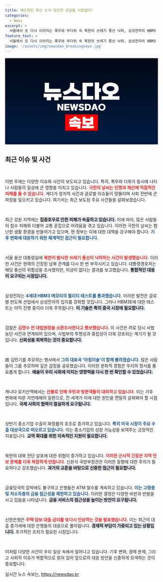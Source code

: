 ```yaml
---
title: 헤드라인 최신 소식 당신의 관심을 사로잡다!
categories:
  - News
excerpt: >
  서울에서 또 다시 이어지는 폭우와 무더위 속 북한의 쓰레기 풍선 낙하, 삼성전자의 HBM3 테스트 통과 소식 등, 다채로운 이슈가 가득한 오늘의 뉴스를 놓치지 마세요!
feature_text: >
  서울에서 또 다시 이어지는 폭우와 무더위 속 북한의 쓰레기 풍선 낙하, 삼성전자의 HBM3 테스트 통과 소식 등, 다채로운 이슈가 가득한 오늘의 뉴스를 놓치지 마세요!
image: '/assets/img/newsdao_breakingnews.jpg'
---
```


<p><img src="/assets/img/newsdao_breakingnews.jpg" alt="ranknews 속보" /></p>

<h2 data-ke-size="size26">최근 이슈 및 사건</h2>

<p data-ke-size="size16">&nbsp;</p>

<p>이번 주에는 다양한 이슈와 사건이 보도되고 있습니다. 특히, 폭우와 더위가 동시에 나타나 사람들의 일상에 큰 영향을 미치고 있습니다. <b><span style="color: #ee2323;">극한의 날씨는 인명과 재산에 직접적인 피해를 줄 수 있습니다.</span></b> 게다가 정치적 사건과 글로벌 이슈들이 맞물리며 사회 전반에 큰 파장을 일으키고 있습니다. 여기서는 최근 보도된 주요 사건들을 살펴보겠습니다.</p>

<p data-ke-size="size16">&nbsp;</p> 

<p>최근 강원 지역에는 <b><span style="background-color: #21538527;"> 집중호우로 인한 피해가 속출하고 있습니다.</span></b> 이에 따라, 많은 사람들이 침수 피해와 더불어 교통 혼잡으로 어려움을 겪고 있습니다. 이러한 극한의 날씨는 험난한 생활 환경을 만들어가고 있으며, 현 정부는 이에 대한 대책을 강구해야 합니다. <b><span style="color: #1a5490;">기후 변화에 대응하기 위한 체계적인 접근이 필요합니다.</span></b></p>

<p data-ke-size="size16">&nbsp;</p>

<p>서울 용산 대통령실에 <b><span style="color: #ee2323;">북한이 발사한 쓰레기 풍선이 낙하하는 사건이 발생했습니다.</span></b> 이러한 사건은 현재의 긴장된 남북 관계를 다시 한 번 부각시키고 있습니다. 대통령경호처는 해당 풍선의 위험성을 조사했지만, 이상이 없다는 결과를 보고했습니다. <b><span style="background-color: #21538527;">통합적인 대응이 요구되는 시점입니다.</span></b></p>

<p data-ke-size="size16">&nbsp;</p>

<p>삼성전자는 <b><span style="color: #1a5490;">4세대 HBM3 메모리의 퀄리티 테스트를 통과했습니다.</span></b> 이러한 발전은 글로벌 반도체 산업에서 삼성전자의 입지를 강화할 것입니다. 그러나 HBM3E에 대한 테스트는 아직 진행 중이라 더욱 주목됩니다. <b><span style="background-color: #21538527;">이 기술은 특히 중국 시장에 필요합니다.</span></b></p>

<p data-ke-size="size16">&nbsp;</p>

<p>검찰은 <b><span style="color: #ee2323;">김명수 전 대법원장을 소환조사한다고 통보했습니다.</span></b> 이 사건은 려로 당시 사법 농단 사건과 연계되어 있으며, 사법부의 투명성과 중립성이 더욱 강조되는 계기가 될 것입니다. <b><span style="background-color: #21538527;">신뢰성을 회복하는 것이 중요합니다.</span></b></p>

<p data-ke-size="size16">&nbsp;</p>

<p>故 김민기를 추모하는 행사에서 <b><span style="color: #1a5490;">그의 대표곡 '아침이슬'이 함께 불려졌습니다.</span></b> 많은 사람들이 그를 추모하며 깊은 감정을 공유했습니다. 이러한 문화적 경험은 우리의 정서를 풍요롭게 합니다. <b><span style="background-color: #21538527;">예술이 우리 사회에 미치는 영향력을 다시 한 번 확인할 수 있었습니다.</span></b></p>

<p data-ke-size="size16">&nbsp;</p>

<p>캐나다 로키산맥에서는 <b><span style="color: #ee2323;">산불로 인해 주민과 방문객들이 대피하고 있습니다.</span></b> 이는 기후 변화에 따른 자연재해의 일환으로, 전 세계가 이에 대한 원인을 면밀히 살펴봐야 할 시점입니다. <b><span style="background-color: #21538527;">국제 사회의 협력이 절실하게 요구됩니다.</span></b></p>

<p data-ke-size="size16">&nbsp;</p>

<p>상반기 중소기업 수출이 화장품의 호조로 증가하고 있습니다. <b><span style="color: #1a5490;">특히 미국 시장이 주요 수출 대상국으로 떠오르고 있습니다.</span></b> 이는 중소기업의 성장 가능성을 보여주는 긍정적인 지표입니다. <b><span style="background-color: #21538527;">교역 확대를 위한 지속적인 지원이 필요합니다.</span></b></p>

<p data-ke-size="size16">&nbsp;</p>

<p>북한의 대북 전단 살포에 대한 위협이 증가하고 있습니다. <b><span style="color: #ee2323;">이러한 군사적 긴장은 지역 안보 문제를 더욱 복잡하게 만듭니다.</span></b> 신원식 국방부장관은 이러한 동향에 대한 주의가 필요하다고 강조했습니다. <b><span style="background-color: #21538527;">과거의 교훈을 바탕으로 신중한 접근이 필요합니다.</span></b></p>

<p data-ke-size="size16">&nbsp;</p>

<p>금융당국의 압박에도 불구하고 은행들은 ATM 철수를 계속하고 있습니다. <b><span style="color: #1a5490;">이는 고령층 및 저소득층의 금융 접근성을 제한하고 있습니다.</span></b> 이러한 결정은 다양한 비판과 반발을 사고 있음을 나타냅니다. <b><span style="background-color: #21538527;">금융 서비스의 접근성을 높이는 방안이 요구됩니다.</span></b></p>

<p data-ke-size="size16">&nbsp;</p>

<p>신한은행은 <b><span style="color: #ee2323;">주택 담보 대출 금리를 또다시 인상하는 것을 발표했습니다.</span></b> 이는 최근의 대출 증가세에 대한 은행들의 대응으로 풀이됩니다. <b><span style="background-color: #21538527;">경제적 부담이 가중되고 있는 상황입니다.</span></b> 추가적인 조치가 필요한 시점입니다. </p>

<p data-ke-size="size16">&nbsp;</p> 

<p>이처럼 다양한 사건이 우리 일상 속에서 일어나고 있습니다. 기후 변화, 경제 문제, 그리고 사회적 이슈가 복합적으로 얽혀 있어 앞으로의 대응 방안을 신중하게 모색하는 것이 중요합니다.</p>
실시간 뉴스 속보는, <a href="https://newsdao.kr" rel="dofollow">https://newsdao.kr</a>


